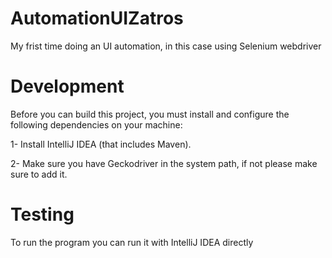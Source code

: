 # AutomationUIZatros
My frist time doing an UI automation, in this case using Selenium webdriver

# Development
Before you can build this project, you must install and configure the following dependencies on your machine:

1- Install IntelliJ IDEA (that includes Maven).

2- Make sure you have Geckodriver in the system path, if not please make sure to add it.

# Testing
To run the program you can run it with IntelliJ IDEA directly
